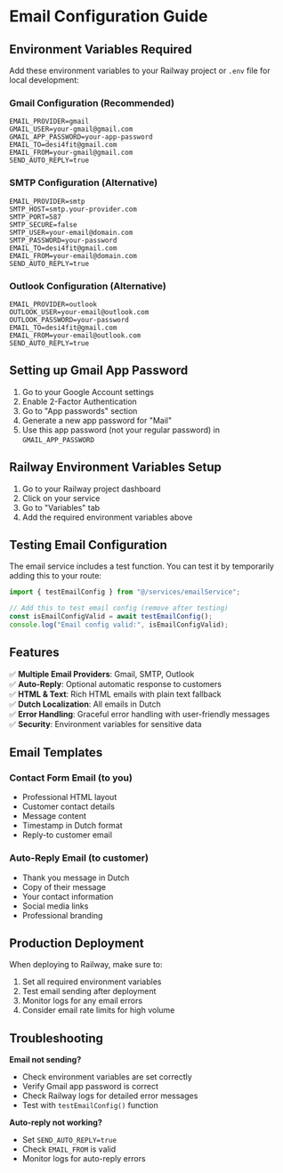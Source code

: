 # Email Configuration Guide

## Environment Variables Required

Add these environment variables to your Railway project or `.env` file for local development:

### Gmail Configuration (Recommended)

```env
EMAIL_PROVIDER=gmail
GMAIL_USER=your-gmail@gmail.com
GMAIL_APP_PASSWORD=your-app-password
EMAIL_TO=desi4fit@gmail.com
EMAIL_FROM=your-gmail@gmail.com
SEND_AUTO_REPLY=true
```

### SMTP Configuration (Alternative)

```env
EMAIL_PROVIDER=smtp
SMTP_HOST=smtp.your-provider.com
SMTP_PORT=587
SMTP_SECURE=false
SMTP_USER=your-email@domain.com
SMTP_PASSWORD=your-password
EMAIL_TO=desi4fit@gmail.com
EMAIL_FROM=your-email@domain.com
SEND_AUTO_REPLY=true
```

### Outlook Configuration (Alternative)

```env
EMAIL_PROVIDER=outlook
OUTLOOK_USER=your-email@outlook.com
OUTLOOK_PASSWORD=your-password
EMAIL_TO=desi4fit@gmail.com
EMAIL_FROM=your-email@outlook.com
SEND_AUTO_REPLY=true
```

## Setting up Gmail App Password

1. Go to your Google Account settings
2. Enable 2-Factor Authentication
3. Go to "App passwords" section
4. Generate a new app password for "Mail"
5. Use this app password (not your regular password) in `GMAIL_APP_PASSWORD`

## Railway Environment Variables Setup

1. Go to your Railway project dashboard
2. Click on your service
3. Go to "Variables" tab
4. Add the required environment variables above

## Testing Email Configuration

The email service includes a test function. You can test it by temporarily adding this to your route:

```typescript
import { testEmailConfig } from "@/services/emailService";

// Add this to test email config (remove after testing)
const isEmailConfigValid = await testEmailConfig();
console.log("Email config valid:", isEmailConfigValid);
```

## Features

✅ **Multiple Email Providers**: Gmail, SMTP, Outlook  
✅ **Auto-Reply**: Optional automatic response to customers  
✅ **HTML & Text**: Rich HTML emails with plain text fallback  
✅ **Dutch Localization**: All emails in Dutch  
✅ **Error Handling**: Graceful error handling with user-friendly messages  
✅ **Security**: Environment variables for sensitive data

## Email Templates

### Contact Form Email (to you)

- Professional HTML layout
- Customer contact details
- Message content
- Timestamp in Dutch format
- Reply-to customer email

### Auto-Reply Email (to customer)

- Thank you message in Dutch
- Copy of their message
- Your contact information
- Social media links
- Professional branding

## Production Deployment

When deploying to Railway, make sure to:

1. Set all required environment variables
2. Test email sending after deployment
3. Monitor logs for any email errors
4. Consider email rate limits for high volume

## Troubleshooting

**Email not sending?**

- Check environment variables are set correctly
- Verify Gmail app password is correct
- Check Railway logs for detailed error messages
- Test with `testEmailConfig()` function

**Auto-reply not working?**

- Set `SEND_AUTO_REPLY=true`
- Check `EMAIL_FROM` is valid
- Monitor logs for auto-reply errors

